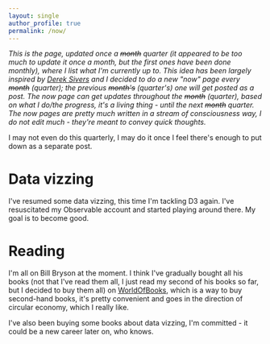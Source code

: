 ```yaml
---
layout: single
author_profile: true
permalink: /now/
---
```


_This is the page, updated once a ~~month~~ quarter (it appeared to be too much to update it once a month, but the first ones have been done monthly), where I list what I'm currently up to. This idea has been largely inspired by [Derek Sivers](https://sive.rs/now) and I decided to do a new "now" page every ~~month~~ (quarter); the previous ~~month's~~ (quarter's) one will get posted as a post.
The now page can get updates throughout the ~~month~~ (quarter), based on what I do/the progress, it's a living thing - until the next ~~month~~ quarter. The now pages are pretty much written in a stream of consciousness way, I do not edit much - they're meant to convey quick thoughts._

I may not even do this quarterly, I may do it once I feel there's enough to put down as a separate post.

# Data vizzing

I've resumed some data vizzing, this time I'm tackling D3 again. I've resuscitated my Observable account and started playing around there. My goal is to become good.

# Reading

I'm all on Bill Bryson at the moment. I think I've gradually bought all his books (not that I've read them all, I just read my second of his books so far, but I decided to buy them all) on [WorldOfBooks](https://www.worldofbooks.com/en-gb), which is a way to buy second-hand books, it's pretty convenient and goes in the direction of circular economy, which I really like.

I've also been buying some books about data vizzing, I'm committed - it could be a new career later on, who knows.
